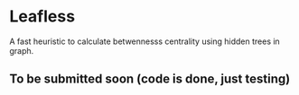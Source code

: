 # Leafless
A fast heuristic to calculate betwennesss centrality using hidden trees in graph.

## To be submitted soon (code is done, just testing)
